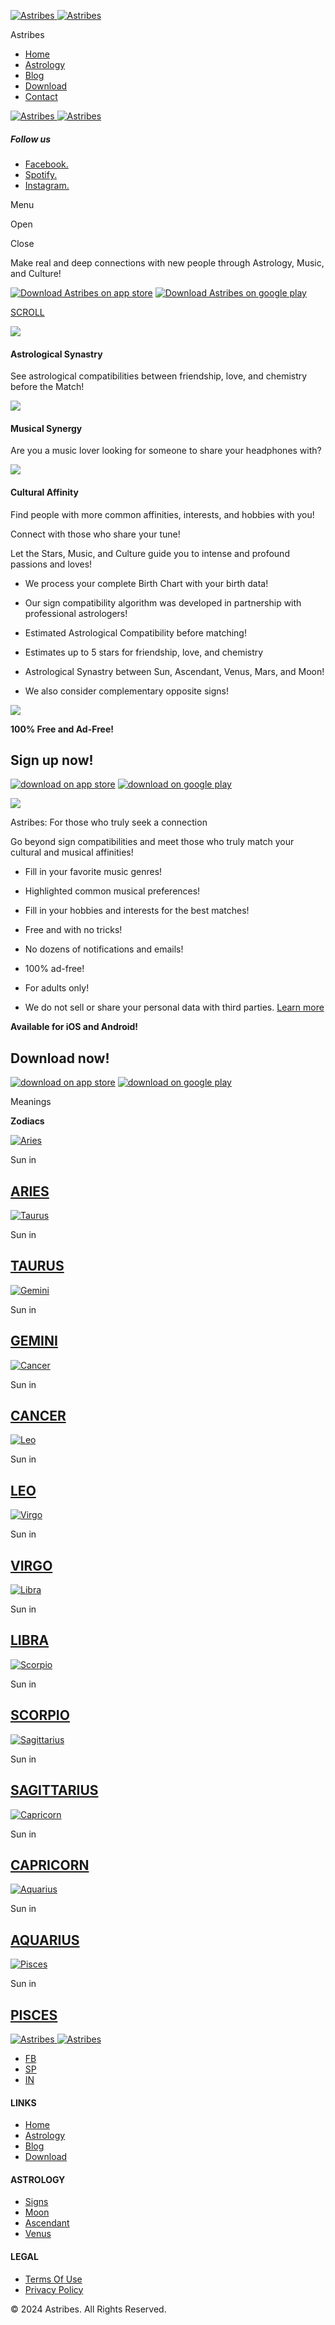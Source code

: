  [![Astribes](https://astribes.com/assets/img/logo.png) ![Astribes](https://astribes.com/assets/img/logo.png)](https://astribes.com/)

Astribes

* [Home](https://astribes.com/ "O Astribes")
* [Astrology](https://astribes.com/policy/astrologia "Astrologia")
* [Blog](https://astribes.com/blog/ "Blog Astribes")
* [Download](# "Download Astribes")
* [Contact](mailto:support@astribes.com "Astrologia")

 [![Astribes](https://astribes-cdn.sfo3.cdn.digitaloceanspaces.com/site-assets/img/logo.png) ![Astribes](https://astribes-cdn.sfo3.cdn.digitaloceanspaces.com/site-assets/img/logo.png)](https://astribes.com/)

##### Follow us

* [Facebook.](https://www.facebook.com/app.astribes)
* [Spotify.](https://open.spotify.com/user/313fyuzv2yasn53b5qxmjycno4yy)
* [Instagram.](https://www.instagram.com/astribes/)

Menu

Open

Close

Make real and deep connections with new people through Astrology, Music, and Culture!

[![Download Astribes on app store](https://astribes-cdn.sfo3.cdn.digitaloceanspaces.com/site-assets/img/app/badge-apple.png)](https://apps.apple.com/us/app/astribes/id6444350021) [![Download Astribes on google play](https://astribes-cdn.sfo3.cdn.digitaloceanspaces.com/site-assets/img/app/badge-google.png)](https://play.google.com/store/apps/details?id=com.astribes)

[SCROLL](#page_wrapper)

![](https://astribes-cdn.sfo3.cdn.digitaloceanspaces.com/site-assets/img/star.svg)

#### Astrological Synastry

See astrological compatibilities between friendship, love, and chemistry before the Match!

![](https://astribes-cdn.sfo3.cdn.digitaloceanspaces.com/site-assets/img/music.svg)

#### Musical Synergy

Are you a music lover looking for someone to share your headphones with?

![](https://astribes-cdn.sfo3.cdn.digitaloceanspaces.com/site-assets/img/globe.svg)

#### Cultural Affinity

Find people with more common affinities, interests, and hobbies with you!

Connect with those who share your tune!

Let the Stars, Music, and Culture guide you to intense and profound passions and loves!

* We process your complete Birth Chart with your birth data!
    
* Our sign compatibility algorithm was developed in partnership with professional astrologers!
    
* Estimated Astrological Compatibility before matching!
    
* Estimates up to 5 stars for friendship, love, and chemistry
    
* Astrological Synastry between Sun, Ascendant, Venus, Mars, and Moon!
    
* We also consider complementary opposite signs!
    

  

![](https://astribes-cdn.sfo3.cdn.digitaloceanspaces.com/site-assets/img/print-app-device1.png)

  

**100% Free and Ad-Free!**

Sign up now!
------------------------------------------

[![download on app store](https://astribes-cdn.sfo3.cdn.digitaloceanspaces.com/site-assets/img/app/badge-apple.png)](https://apps.apple.com/us/app/astribes/id6444350021) [![download on google play](https://astribes-cdn.sfo3.cdn.digitaloceanspaces.com/site-assets/img/app/badge-google.png)](https://play.google.com/store/apps/details?id=com.astribes)  
  

![](https://astribes-cdn.sfo3.cdn.digitaloceanspaces.com/site-assets/img/print-app-device2.png)

  

Astribes: For those who truly seek a connection

Go beyond sign compatibilities and meet those who truly match your cultural and musical affinities!

* Fill in your favorite music genres!
    
* Highlighted common musical preferences!
    
* Fill in your hobbies and interests for the best matches!
    
* Free and with no tricks!
    
* No dozens of notifications and emails!
    
* 100% ad-free!
    
* For adults only!
    
* We do not sell or share your personal data with third parties. [Learn more](https://astribes.com/en/policy)
    

  
  

**Available for iOS and Android!**

Download now!
---------------------------------------------------

[![download on app store](https://astribes-cdn.sfo3.cdn.digitaloceanspaces.com/site-assets/img/app/badge-apple.png)](https://apps.apple.com/us/app/astribes/id6444350021) [![download on google play](https://astribes-cdn.sfo3.cdn.digitaloceanspaces.com/site-assets/img/app/badge-google.png)](https://play.google.com/store/apps/details?id=com.astribes)  
  
  

Meanings

**Zodiacs**

[![Aries](https://astribes-cdn.sfo3.cdn.digitaloceanspaces.com/site-assets/img/blog/aries.jpg)](https://astribes.com/en/sign/aries "ARIES")

Sun in

[ARIES](https://astribes.com/en/sign/aries)
-------------------------------------------

[![Taurus](https://astribes-cdn.sfo3.cdn.digitaloceanspaces.com/site-assets/img/blog/touro.jpg)](https://astribes.com/en/sign/taurus "TAURUS")

Sun in

[TAURUS](https://astribes.com/en/sign/taurus)
---------------------------------------------

[![Gemini](https://astribes-cdn.sfo3.cdn.digitaloceanspaces.com/site-assets/img/blog/gemeos.jpg)](https://astribes.com/en/sign/gemini "GEMINI")

Sun in

[GEMINI](https://astribes.com/en/sign/gemini)
---------------------------------------------

[![Cancer](https://astribes-cdn.sfo3.cdn.digitaloceanspaces.com/site-assets/img/blog/cancer.jpg)](https://astribes.com/en/sign/cancer "CANCER")

Sun in

[CANCER](https://astribes.com/en/sign/cancer)
---------------------------------------------

[![Leo](https://astribes-cdn.sfo3.cdn.digitaloceanspaces.com/site-assets/img/blog/leao.jpg)](https://astribes.com/en/sign/leo "LEO")

Sun in

[LEO](https://astribes.com/en/sign/leo)
---------------------------------------

[![Virgo](https://astribes-cdn.sfo3.cdn.digitaloceanspaces.com/site-assets/img/blog/virgem.jpg)](https://astribes.com/en/sign/virgo "VIRGO")

Sun in

[VIRGO](https://astribes.com/en/sign/virgo)
-------------------------------------------

[![Libra](https://astribes-cdn.sfo3.cdn.digitaloceanspaces.com/site-assets/img/blog/libra.jpg)](https://astribes.com/en/sign/libra "LIBRA")

Sun in

[LIBRA](https://astribes.com/en/sign/libra)
-------------------------------------------

[![Scorpio](https://astribes-cdn.sfo3.cdn.digitaloceanspaces.com/site-assets/img/blog/escorpiao.jpg)](https://astribes.com/en/sign/scorpio "SCORPIO")

Sun in

[SCORPIO](https://astribes.com/en/sign/scorpio)
-----------------------------------------------

[![Sagittarius](https://astribes-cdn.sfo3.cdn.digitaloceanspaces.com/site-assets/img/blog/sagitario.jpg)](https://astribes.com/en/sign/sagittarius "SAGITTARIUS")

Sun in

[SAGITTARIUS](https://astribes.com/en/sign/sagittarius)
-------------------------------------------------------

[![Capricorn](https://astribes-cdn.sfo3.cdn.digitaloceanspaces.com/site-assets/img/blog/capricornio.jpg)](https://astribes.com/en/sign/capricorn "CAPRICORN")

Sun in

[CAPRICORN](https://astribes.com/en/sign/capricorn)
---------------------------------------------------

[![Aquarius](https://astribes-cdn.sfo3.cdn.digitaloceanspaces.com/site-assets/img/blog/aquario.jpg)](https://astribes.com/en/sign/aquarius "AQUARIUS")

Sun in

[AQUARIUS](https://astribes.com/en/sign/aquarius)
-------------------------------------------------

[![Pisces](https://astribes-cdn.sfo3.cdn.digitaloceanspaces.com/site-assets/img/blog/peixes.jpg)](https://astribes.com/en/sign/pisces "PISCES")

Sun in

[PISCES](https://astribes.com/en/sign/pisces)
---------------------------------------------

 [![Astribes](https://astribes.com/assets/img/logo.png) ![Astribes](https://astribes.com/assets/img/logo.png)](https://astribes.com/)

* [FB](https://www.facebook.com/app.astribes)
* [SP](https://open.spotify.com/user/313fyuzv2yasn53b5qxmjycno4yy)
* [IN](https://www.instagram.com/astribes/)

#### LINKS

* [Home](https://astribes.com/)
* [Astrology](https://astribes.com/en/astrologia)
* [Blog](https://astribes.com/blog/)
* [Download](https://astribes.com/#download)

#### ASTROLOGY

* [Signs](https://astribes.com/en/sign)
* [Moon](https://astribes.com/en/moon)
* [Ascendant](https://astribes.com/en/rising)
* [Venus](https://astribes.com/en/venus)

#### LEGAL

* [Terms Of Use](https://astribes.com/en/terms)
* [Privacy Policy](https://astribes.com/en/privacy)

© 2024 Astribes. All Rights Reserved.